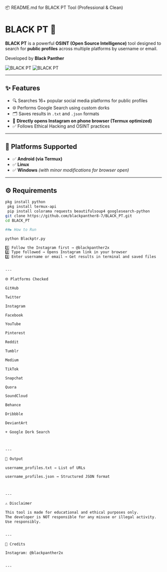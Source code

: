 📦 README.md for BLACK PT Tool (Professional & Clean)

# BLACK PT 🔎

**BLACK PT** is a powerful **OSINT (Open Source Intelligence)** tool designed to search for **public profiles** across multiple platforms by username or email.

Developed by **Black Panther**

![BLACK PT](https://img.shields.io/badge/Version-1.0-blue) ![BLACK PT](https://img.shields.io/badge/Platform-Termux%20%7C%20Linux%20%7C%20Windows-green)

---

## ✨ Features

- 🔍 Searches 16+ popular social media platforms for public profiles
- 🌐 Performs Google Search using custom dorks
- 🗂 Saves results in `.txt` and `.json` formats
- 📱 **Directly opens Instagram on phone browser (Termux optimized)**
- ✅ Follows Ethical Hacking and OSINT practices

---

## 📂 Platforms Supported
- ✅ **Android (via Termux)**
- ✅ **Linux**
- ✅ **Windows** *(with minor modifications for browser open)*

---

## ⚙ Requirements
```bash
pkg install python
 pkg install termux-api
 pip install colorama requests beautifulsoup4 googlesearch-python
git clone https://github.com/blackpanther8-7/BLACK_PT.git
cd BLACK_PT 

##▶ How to Run

python Blackptr.py

1️⃣ Follow the Instagram first → @blackpanther2x
2️⃣ Type followed → Opens Instagram link in your browser
3️⃣ Enter username or email → Get results in terminal and saved files


---

🌐 Platforms Checked

GitHub

Twitter

Instagram

Facebook

YouTube

Pinterest

Reddit

Tumblr

Medium

TikTok

Snapchat

Quora

SoundCloud

Behance

Dribbble

DeviantArt

+ Google Dork Search



---

📁 Output

username_profiles.txt → List of URLs

username_profiles.json → Structured JSON format



---

⚠ Disclaimer

This tool is made for educational and ethical purposes only.
The developer is NOT responsible for any misuse or illegal activity.
Use responsibly.


---

📸 Credits

Instagram: @blackpanther2x


---
